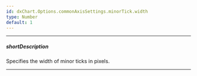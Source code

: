 ```yaml
---
id: dxChart.Options.commonAxisSettings.minorTick.width
type: Number
default: 1
---
```

---
##### shortDescription
Specifies the width of minor ticks in pixels.

---
